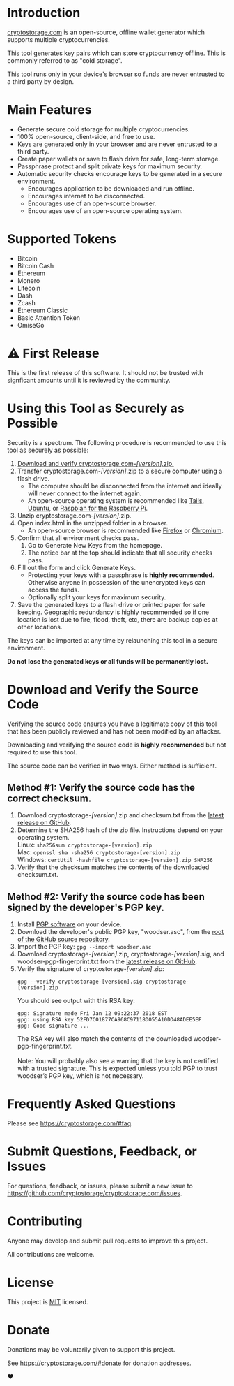 # Introduction
[cryptostorage.com](https://cryptostorage.com) is an open-source, offline wallet generator which supports multiple cryptocurrencies.

This tool generates key pairs which can store cryptocurrency offline. This is commonly referred to as "cold storage".

This tool runs only in your device's browser so funds are never entrusted to a third party by design.

# Main Features
- Generate secure cold storage for multiple cryptocurrencies.
- 100% open-source, client-side, and free to use.
- Keys are generated only in your browser and are never entrusted to a third party.
- Create paper wallets or save to flash drive for safe, long-term storage.
- Passphrase protect and split private keys for maximum security.
- Automatic security checks encourage keys to be generated in a secure environment.
	- Encourages application to be downloaded and run offline.
	- Encourages internet to be disconnected.
	- Encourages use of an open-source browser.
	- Encourages use of an open-source operating system.
	
# Supported Tokens
- Bitcoin
- Bitcoin Cash
- Ethereum
- Monero
- Litecoin
- Dash
- Zcash
- Ethereum Classic
- Basic Attention Token
- OmiseGo

# ⚠ First Release
This is the first release of this software.  It should not be trusted with signficant amounts until it is reviewed by the community.

# Using this Tool as Securely as Possible

Security is a spectrum.  The following procedure is recommended to use this tool as securely as possible:

1. [Download and verify cryptostorage.com-*[version]*.zip.](#download-and-verify-the-source-code)
2. Transfer cryptostorage.com-*[version]*.zip to a secure computer using a flash drive.
    - The computer should be disconnected from the internet and ideally will never connect to the internet again.
    - An open-source operating system is recommended like [Tails](https://tails.boum.org), [Ubuntu](https://www.ubuntu.com/download/desktop), or [Raspbian for the Raspberry Pi](https://www.raspberrypi.org).
3. Unzip cryptostorage.com-*[version]*.zip.
4. Open index.html in the unzipped folder in a browser.
    - An open-source browser is recommended like [Firefox](https://www.mozilla.org/en-US/firefox/) or [Chromium](https://www.chromium.org/getting-involved/download-chromium).
5. Confirm that all environment checks pass.
    1. Go to Generate New Keys from the homepage.
    2. The notice bar at the top should indicate that all security checks pass.
6. Fill out the form and click Generate Keys.
    - Protecting your keys with a passphrase is **highly recommended**.  Otherwise anyone in possession of the unencrypted keys can access the funds.
    - Optionally split your keys for maximum security.
7. Save the generated keys to a flash drive or printed paper for safe keeping.  Geographic redundancy is highly recommended so if one location is lost due to fire, flood, theft, etc, there are backup copies at other locations.

  The keys can be imported at any time by relaunching this tool in a secure environment.
  
  **Do not lose the generated keys or all funds will be permanently lost.**

# Download and Verify the Source Code
Verifying the source code ensures you have a legitimate copy of this tool that has been publicly reviewed and has not been modified by an attacker.

Downloading and verifying the source code is **highly recommended** but not required to use this tool.

The source code can be verified in two ways. Either method is sufficient.

## Method #1: Verify the source code has the correct checksum.

1. Download cryptostorage-*[version]*.zip and checksum.txt from the [latest release on GitHub](https://github.com/cryptostorage/cryptostorage.com/releases).
2. Determine the SHA256 hash of the zip file.  Instructions depend on your operating system.<br>
 Linux: `sha256sum cryptostorage-[version].zip`<br>
 Mac: `openssl sha -sha256 cryptostorage-[version].zip`<br>
 Windows: `certUtil -hashfile cryptostorage-[version].zip SHA256`
3. Verify that the checksum matches the contents of the downloaded checksum.txt.

## Method #2: Verify the source code has been signed by the developer's PGP key.

1. Install [PGP software](https://www.openpgp.org/) on your device.
2. Download the developer's public PGP key, "woodser.asc", from the [root of the GitHub source repository](https://github.com/cryptostorage/cryptostorage.com).
3. Import the PGP key: `gpg --import woodser.asc`
4. Download cryptostorage-*[version]*.zip, cryptostorage-*[version]*.sig, and woodser-pgp-fingerprint.txt from the [latest release on GitHub](https://github.com/cryptostorage/cryptostorage.com/releases).
5. Verify the signature of cryptostorage-*[version]*.zip:
    ```
    gpg --verify cryptostorage-[version].sig cryptostorage-[version].zip
    ```
    You should see output with this RSA key:<br>
    ```
    gpg: Signature made Fri Jan 12 09:22:37 2018 EST
    gpg: using RSA key 52FD7C01877CA968C97118D055A10DD48ADEE5EF
    gpg: Good signature ...
    ```
    The RSA key will also match the contents of the downloaded woodser-pgp-fingerprint.txt.<br><br>
    Note: You will probably also see a warning that the key is not certified with a trusted signature. This is expected unless you told PGP to trust woodser’s PGP key, which is not necessary.

# Frequently Asked Questions
Please see https://cryptostorage.com/#faq.

# Submit Questions, Feedback, or Issues
For questions, feedback, or issues, please submit a new issue to https://github.com/cryptostorage/cryptostorage.com/issues.

# Contributing
Anyone may develop and submit pull requests to improve this project.

All contributions are welcome.

# License
This project is [MIT](https://github.com/cryptostorage/cryptostorage.com/blob/master/LICENSE.txt) licensed.

# Donate
Donations may be voluntarily given to support this project.

See https://cryptostorage.com/#donate for donation addresses.

❤